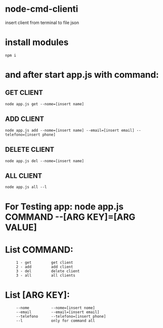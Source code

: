 # node-cmd-clienti
insert client from terminal to file json

# install modules
```
npm i

```
# and after start app.js with command:

## GET CLIENT

```
node app.js get --nome=[insert name]

```

## ADD CLIENT

```
node app.js add --nome=[insert name] --email=[insert email] --telefono=[insert phone]

```

## DELETE CLIENT

```
node app.js del --nome=[insert name]

```

## ALL CLIENT

```
node app.js all --l

```

# For Testing app:  node app.js COMMAND --[ARG KEY]=[ARG VALUE]

# List COMMAND:
         1 - get         get client
         2 - add         add client
         3 - del         delete client
         3 - all         all clients

# List [ARG KEY]:
         --nome          --nome=[insert nome]
         --email         --email=[insert email]
         --telefono      --telefono=[insert phone]
         --l             only for command all

